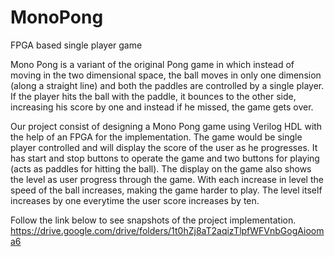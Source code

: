# MonoPong
FPGA based single player game

Mono Pong is a variant of the original Pong game in which instead of moving in the two dimensional space, the ball moves in only one 
dimension (along a straight line) and both the paddles are controlled by a single player. If the player hits the ball with the paddle,
it bounces to the other side, increasing his score by one and instead if he missed, the game gets over.  

Our project consist of designing a Mono Pong game using Verilog HDL with the help of an FPGA for the implementation. The game would be 
single player controlled and will display the score of the user as he progresses. It has start and stop buttons to operate the game and 
two buttons for playing (acts as paddles for hitting the ball). The display on the game also shows the level as user progress through the 
game. With each increase in level the speed of the ball increases, making the game harder to play. The level itself increases by one 
everytime the user score increases by ten. 


Follow the link below to see snapshots of the project implementation.
https://drive.google.com/drive/folders/1t0hZj8aT2aqizTlpfWFVnbGogAiooma6
